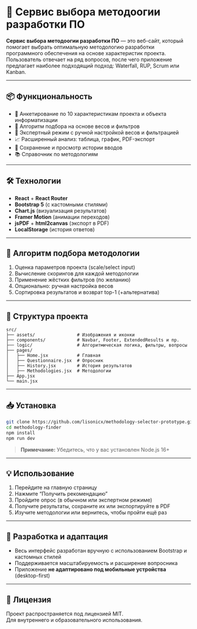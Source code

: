 # 🧠 Сервис выбора методоогии разработки ПО

**Сервис выбора методоогии разработки ПО** — это веб-сайт, который помогает выбрать оптимальную методологию разработки программного обеспечения на основе характеристик проекта. Пользователь отвечает на ряд вопросов, после чего приложение предлагает наиболее подходящий подход: Waterfall, RUP, Scrum или Kanban.

---

## 📦 Функциональность

- 🧩 Анкетирование по 10 характеристикам проекта и объекта информатизации
- 🎯 Алгоритм подбора на основе весов и фильтров
- 🧠 Экспертный режим с ручной настройкой весов и фильтрацией
- 📈 Расширенный анализ: таблица, график, PDF-экспорт
- 💾 Сохранение и просмотр истории вводов
- 📚 Справочник по методологиям

---

## 🛠️ Технологии

- **React** + **React Router**
- **Bootstrap 5** (с кастомными стилями)
- **Chart.js** (визуализация результатов)
- **Framer Motion** (анимации переходов)
- **jsPDF** + **html2canvas** (экспорт в PDF)
- **LocalStorage** (история ответов)

---

## 🧮 Алгоритм подбора методологии

1. Оценка параметров проекта (scale/select input)
2. Вычисление скорингов для каждой методологии
3. Применение жёстких фильтров (по желанию)
4. Опционально: ручная настройка весов
5. Сортировка результатов и возврат top-1 (+альтернатива)

---

## 📂 Структура проекта

```
src/
├── assets/                # Изображения и иконки
├── components/            # Navbar, Footer, ExtendedResults и пр.
├── logic/                 # Алгоритмическая логика, фильтры, вопросы
├── pages/
│   ├── Home.jsx           # Главная
│   ├── Questionnaire.jsx  # Опросник
│   ├── History.jsx        # История результатов
│   ├── Methodologies.jsx  # Методологии
├── App.jsx
└── main.jsx
```

---

## 📥 Установка

```bash
git clone https://github.com/lisonicx/methodology-selector-prototype.git
cd methodology-finder
npm install
npm run dev
```

> **Примечание:** Убедитесь, что у вас установлен Node.js 16+

---

## 💡 Использование

1. Перейдите на главную страницу
2. Нажмите “Получить рекомендацию”
3. Пройдите опрос (в обычном или экспертном режиме)
4. Получите результаты, сохраните их или экспортируйте в PDF
5. Изучите методологии или вернитесь, чтобы пройти ещё раз

---

## 🧪 Разработка и адаптация

- Весь интерфейс разработан вручную с использованием Bootstrap и кастомных стилей
- Поддерживается масштабируемость и расширение вопросника
- Приложение **не адаптировано под мобильные устройства** (desktop-first)

---

## 📜 Лицензия

Проект распространяется под лицензией MIT.  
Для внутреннего и образовательного использования.
